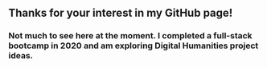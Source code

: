 ## Thanks for your interest in my GitHub page! 
### Not much to see here at the moment. I completed a full-stack bootcamp in 2020 and am exploring Digital Humanities project ideas.
<!-- ### Welcome to my Repository
- I'm a university instructor of ancient Greek & Latin languages & literatures, and I'm excited to integrate programming and the humanities. 
- Concept & design are the elements of programming I most enjoy, but you don't end up teaching dead languages because you're not willing to overcome some extreme obstacles. I enjoy challenges, and love the feeling of accomplishing difficult tasks. 

- Poison ivy removal, baking bread, reading & making big plans for my yard are some of the things I enjoy most. 
- Want to contact me? Send me an email at lisaellison@gmail.com. 
-->

<!--
**lisaellison/lisaellison** is a ✨ _special_ ✨ repository because its `README.md` (this file) appears on your GitHub profile.

Here are some ideas to get you started:

- 🔭 I’m currently working on ...
- 🌱 I’m currently learning ...
- 👯 I’m looking to collaborate on ...
- 🤔 I’m looking for help with ...
- 💬 Ask me about ...
- 📫 How to reach me: ...
- 😄 Pronouns: ...
- ⚡ Fun fact: ...
-->
